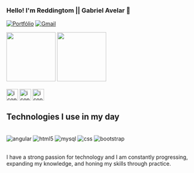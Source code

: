 
### Hello! I'm Reddingtom || Gabriel Avelar 👋

[![Portfólio](https://img.shields.io/website?label=Reddingtom.com&style=for-the-badge&url=https://sites.google.com/view/reddingtom)](https://sites.google.com/view/reddingtom/) [![Gmail](https://img.shields.io/badge/Gmail-D14836?style=for-the-badge&logo=gmail&logoColor=white)](gabriel.s.av707@gmail.com)

<div>
<img height="128em" src="https://github-readme-stats.vercel.app/api/top-langs/?username=reddingtom&layout=compact">
<img height="128em" src="https://github-readme-stats.vercel.app/api?username=reddingtom&show_icons=true&theme=onedark">
</div>

<div style="display: inline_block"><br/>
    <img align="center" alt="icon-java" height="30" wight="40" src="https://cdn.jsdelivr.net/gh/devicons/devicon@latest/icons/java/java-original.svg">
    <img align="center" alt="icon-python" height="30" wight="40" src="https://cdn.jsdelivr.net/gh/devicons/devicon@latest/icons/python/python-original.svg">
    <img align="center" alt="icon-javascript" height="30" wight="40" src="https://cdn.jsdelivr.net/gh/devicons/devicon@latest/icons/javascript/javascript-original.svg">
</div>

## Technologies I use in my day

<div style="display: inline_block"><br/>
    <img align="center" alt="angular" src="https://img.shields.io/badge/Angular-DD0031?style=for-the-badge&logo=angular&logoColor=white">
    <img align="center" alt="html5" src="https://img.shields.io/badge/HTML5-E34F26?style=for-the-badge&logo=html5&logoColor=white">
    <img align="center" alt="mysql" src="https://img.shields.io/badge/MySQL-005C84?style=for-the-badge&logo=mysql&logoColor=white">
    <img align="center" alt="css" src="https://img.shields.io/badge/CSS3-1572B6?style=for-the-badge&logo=css3&logoColor=white">
    <img align="center" alt="bootstrap" src="https://img.shields.io/badge/Bootstrap-563D7C?style=for-the-badge&logo=bootstrap&logoColor=white">
</div><br/>

I have a strong passion for technology and I am constantly progressing, expanding my knowledge, and honing my skills through practice.
